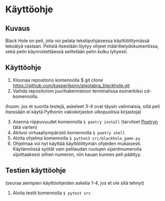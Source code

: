 # Käyttöohje

## Kuvaus

Black Hole on peli, jota voi pelata tekstipohjaisessa käyttöliittymässä tekoälyä vastaan. Pelistä itsestään löytyy ohjeet määrittelydokumentissa, sekä pelin käynnistettäessä selitetään pelin kulku lyhyesti.

## Käyttöohje

1. Kloonaa repositorio komennolla $ git clone https://github.com/kasperikpnn/algolabra_blackhole.git
2. Vaihda repositorion juurihakemistoon terminalissa esimerkiksi cd-komennolla.

(huom. jos et suorita testejä, askeleet 3-4 ovat täysin valinnaisia, sillä peli itsessään ei käytä Pythonin vakiokirjaston ulkopuolisia kirjastoja)

3. Asenna riippuvuudet komennolla ```$ poetry install``` (tarvitset [Poetryn](https://python-poetry.org/docs/) tätä varten)
4. Aktivoi virtuaaliympäristö komennolla ```$ poetry shell```
5. Aloita ohjelma komennolla ```$ python3 src/blackhole_game.py```
6. Ohjelmaa voi nyt käyttää käyttöliittymän ohjeiden mukaisesti. Käytännössä syötät vain pelilaudan ruutujen sijaintinumeroita sijoittaaksesi siihen numeron, niin kauan kunnes peli päättyy.

## Testien käyttöohje
(seuraa aiempien käyttöohjeiden askelia 1-4, jos et ole sitä tehnyt)
1. Aloita testit komennolla ```$ pytest src```
